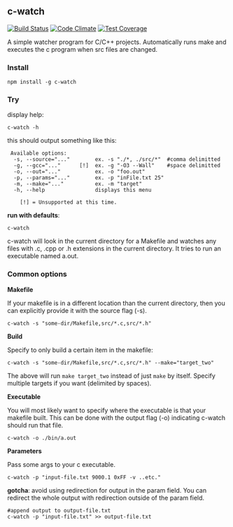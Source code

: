 ## c-watch

[//]: # (Badges)
[![Build Status](https://travis-ci.org/William-Olson/c-watch.svg?branch=master)](https://travis-ci.org/William-Olson/c-watch)
[![Code Climate](https://codeclimate.com/github/William-Olson/c-watch/badges/gpa.svg)](https://codeclimate.com/github/William-Olson/c-watch)
[![Test Coverage](https://codeclimate.com/github/William-Olson/c-watch/badges/coverage.svg)](https://codeclimate.com/github/William-Olson/c-watch/coverage)

[//]: # (Description)
A simple watcher program for C/C++ projects.  Automatically
runs make and executes the c program when src files are changed.

### Install

```
npm install -g c-watch
```

### Try

display help:

```
c-watch -h
```

this should output something like this:

```
 Available options:
  -s, --source="..."        ex. -s "./*, ./src/*"  #comma delimitted
  -g, --gcc="..."      [!]  ex. -g "-O3 --Wall"    #space delimitted
  -o, --out="..."           ex. -o "foo.out"
  -p, --params="..."        ex. -p "inFile.txt 25"
  -m, --make="..."          ex. -m "target"
  -h, --help                displays this menu

    [!] = Unsupported at this time.

```

**run with defaults**:

```
c-watch
```

c-watch will look in the current directory for a Makefile and watches
any files with .c, .cpp or .h extensions in the current directory. It tries
to run an executable named a.out.

### Common options

**Makefile**

If your makefile is in a different location than the current directory, then
you can explicitly provide it with the source flag (-s).

```
c-watch -s "some-dir/Makefile,src/*.c,src/*.h"
```

**Build**

Specify to only build a certain item in the makefile:

```
c-watch -s "some-dir/Makefile,src/*.c,src/*.h" --make="target_two"
```

The above will run `make target_two` instead of just `make` by itself.  Specify
multiple targets if you want (delimited by spaces).

**Executable**

You will most likely want to specify where the executable is that your makefile built.
This can be done with the output flag (-o) indicating c-watch should run that file.

```
c-watch -o ./bin/a.out
```

**Parameters**

Pass some args to your c executable.

```
c-watch -p "input-file.txt 9000.1 0xFF -v ..etc."
```

**gotcha**: avoid using redirection for output in the param field.  You can redirect the whole
output with redirection outside of the param field.

```
#append output to output-file.txt
c-watch -p "input-file.txt" >> output-file.txt
```
